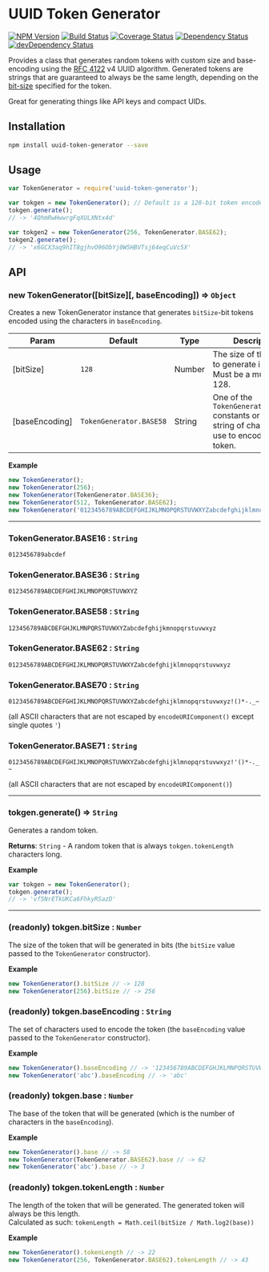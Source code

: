 # UUID Token Generator

[![NPM Version](https://img.shields.io/npm/v/uuid-token-generator.svg)](https://www.npmjs.com/package/uuid-token-generator)
[![Build Status](https://travis-ci.org/nwoltman/uuid-token-generator.svg?branch=master)](https://travis-ci.org/nwoltman/uuid-token-generator)
[![Coverage Status](https://coveralls.io/repos/nwoltman/uuid-token-generator/badge.svg?branch=master&service=github)](https://coveralls.io/github/nwoltman/uuid-token-generator?branch=master)
[![Dependency Status](https://david-dm.org/nwoltman/uuid-token-generator.svg)](https://david-dm.org/nwoltman/uuid-token-generator)
[![devDependency Status](https://david-dm.org/nwoltman/uuid-token-generator/dev-status.svg)](https://david-dm.org/nwoltman/uuid-token-generator#info=devDependencies)

Provides a class that generates random tokens with custom size and base-encoding using the [RFC 4122](http://www.ietf.org/rfc/rfc4122.txt) v4 UUID algorithm. Generated tokens are strings that are guaranteed to always be the same length, depending on the [bit-size](#new-tokgeneratorbitsize-baseencoding--object) specified for the token.

Great for generating things like API keys and compact UIDs.


## Installation

```sh
npm install uuid-token-generator --save
```


## Usage

```js
var TokenGenerator = require('uuid-token-generator');

var tokgen = new TokenGenerator(); // Default is a 128-bit token encoded in base58
tokgen.generate();
// -> '4QhmRwHwwrgFqXULXNtx4d'

var tokgen2 = new TokenGenerator(256, TokenGenerator.BASE62);
tokgen2.generate();
// -> 'x6GCX3aq9hIT8gjhvO96ObYj0W5HBVTsj64eqCuVc5X'
```


## API

### new TokenGenerator([bitSize][, baseEncoding]) ⇒ `Object`
Creates a new TokenGenerator instance that generates `bitSize`-bit tokens encoded using the characters in `baseEncoding`.

| Param | Default | Type | Description |
|-------|---------|------|-------------|
| [bitSize] | `128` | Number | The size of the token to generate in bits. Must be a multiple of 128. |
| [baseEncoding] | `TokenGenerator.BASE58` | String | One of the `TokenGenerator.BASE##` constants or a custom string of characters to use to encode the token. |

**Example**
```js
new TokenGenerator();
new TokenGenerator(256);
new TokenGenerator(TokenGenerator.BASE36);
new TokenGenerator(512, TokenGenerator.BASE62);
new TokenGenerator('0123456789ABCDEFGHIJKLMNOPQRSTUVWXYZabcdefghijklmnopqrstuvwxyz+/'); // Custom encoding (base64)
```

---

### TokenGenerator.BASE16 : `String`
`0123456789abcdef`

### TokenGenerator.BASE36 : `String`
`0123456789ABCDEFGHIJKLMNOPQRSTUVWXYZ`

### TokenGenerator.BASE58 : `String`
`123456789ABCDEFGHJKLMNPQRSTUVWXYZabcdefghijkmnopqrstuvwxyz`

### TokenGenerator.BASE62 : `String`
`0123456789ABCDEFGHIJKLMNOPQRSTUVWXYZabcdefghijklmnopqrstuvwxyz`

### TokenGenerator.BASE70 : `String`
`0123456789ABCDEFGHIJKLMNOPQRSTUVWXYZabcdefghijklmnopqrstuvwxyz!()*-._~`

(all ASCII characters that are not escaped by `encodeURIComponent()` except single quotes `'`)

### TokenGenerator.BASE71 : `String`
`0123456789ABCDEFGHIJKLMNOPQRSTUVWXYZabcdefghijklmnopqrstuvwxyz!'()*-._~`

(all ASCII characters that are not escaped by `encodeURIComponent()`)

---

### tokgen.generate() ⇒ `String`
Generates a random token.

**Returns**: `String` - A random token that is always `tokgen.tokenLength` characters long.

**Example**
```js
var tokgen = new TokenGenerator();
tokgen.generate();
// -> 'vf5NrETkUKCa6FhkyRSazD'
```

---

### (readonly) tokgen.bitSize : `Number`
The size of the token that will be generated in bits (the `bitSize` value passed to the `TokenGenerator` constructor).

**Example**
```js
new TokenGenerator().bitSize // -> 128
new TokenGenerator(256).bitSize // -> 256
```

### (readonly) tokgen.baseEncoding : `String`
The set of characters used to encode the token (the `baseEncoding` value passed to the `TokenGenerator` constructor).

**Example**
```js
new TokenGenerator().baseEncoding // -> '123456789ABCDEFGHJKLMNPQRSTUVWXYZabcdefghijkmnopqrstuvwxyz'
new TokenGenerator('abc').baseEncoding // -> 'abc'
```

### (readonly) tokgen.base : `Number`
The base of the token that will be generated (which is the number of characters in the `baseEncoding`).

**Example**
```js
new TokenGenerator().base // -> 58
new TokenGenerator(TokenGenerator.BASE62).base // -> 62
new TokenGenerator('abc').base // -> 3
```

### (readonly) tokgen.tokenLength : `Number`
The length of the token that will be generated. The generated token will always be this length.  
Calculated as such: `tokenLength = Math.ceil(bitSize / Math.log2(base))`

**Example**
```js
new TokenGenerator().tokenLength // -> 22
new TokenGenerator(256, TokenGenerator.BASE62).tokenLength // -> 43
```
